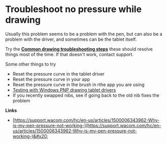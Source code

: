 # Troubleshoot no pressure while drawing



Usually this problem seems to be a problem with the pen, but can also be a problem with the driver, and sometimes can be the tablet itself.

Try the [**Common drawing troubleshooting steps**](https://app.gitbook.com/o/-LBUpLETf4LFiwdypBiE/s/Nde0PQIvNcFZNVxuTO0G/\~/changes/1916/troubleshooting/common-drawing-troubleshooting-steps) these should resolve things most of the time. If that doesn't work, contact support.

Some other things to try

* Reset the pressure curve in the tablet driver
* Reset the pressure curve in your app
* Reset the pressure curve in the brush in rthe app you are using
* [Testing with Windows PNP drawing tablet drivers](testing-with-windows-pnp-drawing-tablet-drivers.md)
* If you recently swapped nibs, see if going back to the old nib fixes the problem

**Links**

* [https://support.wacom.com/hc/en-us/articles/1500006343962-Why-is-my-pen-pressure-not-working-](https://support.wacom.com/hc/en-us/articles/1500006343962-Why-is-my-pen-pressure-not-working-)&#x20;
